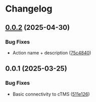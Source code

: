 # Changelog

## [0.0.2](https://github.com/mauriciolauffer/deploy-to-sap-btp-with-ctms/compare/v0.0.1...v0.0.2) (2025-04-30)


### Bug Fixes

* Action name + description ([75c4840](https://github.com/mauriciolauffer/deploy-to-sap-btp-with-ctms/commit/75c4840a9405ef3b3a5cf74beb76971169eb8ab3))

## 0.0.1 (2025-03-25)


### Bug Fixes

* Basic connectivity to cTMS ([511e126](https://github.com/mauriciolauffer/ctms/commit/511e1262006e60c7d1be2ad50d8586e994611c71))
